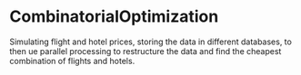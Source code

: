 # CombinatorialOptimization
 Simulating flight and hotel prices, storing the data in different databases, to then ue parallel processing to restructure the data and find the cheapest combination of flights and hotels.
